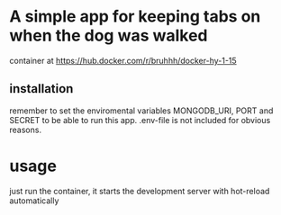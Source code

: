 # A simple app for keeping tabs on when the dog was walked
container at https://hub.docker.com/r/bruhhh/docker-hy-1-15

## installation
remember to set the enviromental variables MONGODB_URI, PORT and SECRET
to be able to run this app. .env-file is not included for obvious reasons. 

# usage
just run the container, it starts the development server with hot-reload automatically  